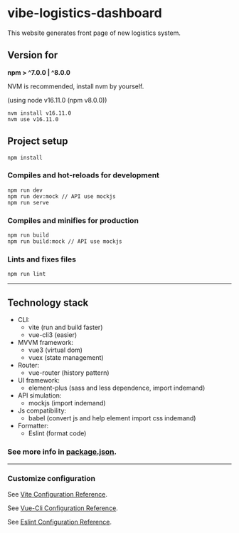 # vibe-logistics-dashboard
This website generates front page of new logistics system.

## Version for
**npm > ^7.0.0 | ^8.0.0**

NVM is recommended, install nvm by yourself.

(using node v16.11.0 (npm v8.0.0))

```
nvm install v16.11.0
nvm use v16.11.0
```

## Project setup
```
npm install
```

### Compiles and hot-reloads for development
```
npm run dev
npm run dev:mock // API use mockjs
npm run serve
```

### Compiles and minifies for production
```
npm run build
npm run build:mock // API use mockjs
```

### Lints and fixes files
```
npm run lint
```

_____
## Technology stack
* CLI:
  * vite (run and build faster)
  * vue-cli3 (easier)
* MVVM framework:
  * vue3 (virtual dom)
  * vuex (state management)
* Router:
  * vue-router (history pattern)
* UI framework:
  * element-plus (sass and less dependence, import indemand)
* API simulation:
  * mockjs (import indemand)
* Js compatibility:
  * babel (convert js and help element import css indemand)
* Formatter:
  * Eslint (format code)

### See more info in [package.json](./package.json).

_____
### Customize configuration
See [Vite Configuration Reference](https://vitejs.cn/guide/).

See [Vue-Cli Configuration Reference](https://cli.vuejs.org/config/).

See [Eslint Configuration Reference](https://eslint.bootcss.com/docs/user-guide/getting-started).
